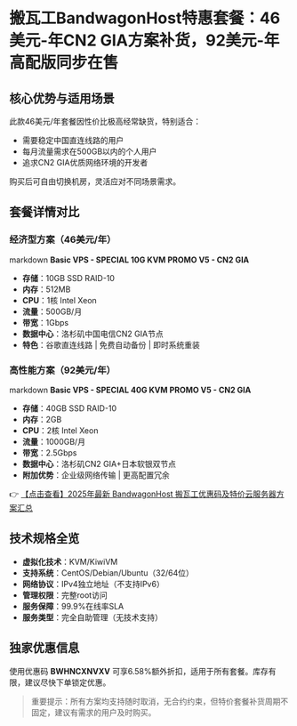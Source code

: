 # 搬瓦工BandwagonHost特惠套餐：46美元-年CN2 GIA方案补货，92美元-年高配版同步在售

## 核心优势与适用场景
此款46美元/年套餐因性价比极高经常缺货，特别适合：
- 需要稳定中国直连线路的用户
- 每月流量需求在500GB以内的个人用户
- 追求CN2 GIA优质网络环境的开发者

购买后可自由切换机房，灵活应对不同场景需求。

## 套餐详情对比

### 经济型方案（46美元/年）
markdown
**Basic VPS - SPECIAL 10G KVM PROMO V5 - CN2 GIA**
- **存储**：10GB SSD RAID-10
- **内存**：512MB
- **CPU**：1核 Intel Xeon
- **流量**：500GB/月
- **带宽**：1Gbps
- **数据中心**：洛杉矶中国电信CN2 GIA节点
- **特色**：谷歌直连线路 | 免费自动备份 | 即时系统重装

### 高性能方案（92美元/年）
markdown
**Basic VPS - SPECIAL 40G KVM PROMO V5 - CN2 GIA**
- **存储**：40GB SSD RAID-10
- **内存**：2GB
- **CPU**：2核 Intel Xeon
- **流量**：1000GB/月
- **带宽**：2.5Gbps
- **数据中心**：洛杉矶CN2 GIA+日本软银双节点
- **附加优势**：企业级网络传输 | 更高配置冗余

👉 [【点击查看】2025年最新 BandwagonHost 搬瓦工优惠码及特价云服务器方案汇总](https://bit.ly/banwagon)

## 技术规格全览
- **虚拟化技术**：KVM/KiwiVM
- **支持系统**：CentOS/Debian/Ubuntu（32/64位）
- **网络协议**：IPv4独立地址（不支持IPv6）
- **管理权限**：完整root访问
- **服务保障**：99.9%在线率SLA
- **服务类型**：完全自助管理（无技术支持）

## 独家优惠信息
使用优惠码 **BWHNCXNVXV** 可享6.58%额外折扣，适用于所有套餐。库存有限，建议尽快下单锁定优惠。

> 重要提示：所有方案均支持随时取消，无合约约束，但特价套餐补货周期不固定，建议有需求的用户及时购买。